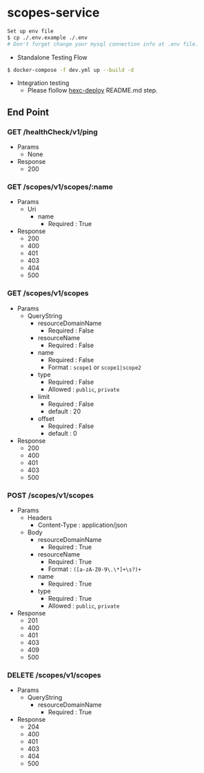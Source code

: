 # scopes-service

```bash
Set up env file
$ cp ./.env.example ./.env
# Don't forget change your mysql connection info at .env file.
```

- Standalone Testing Flow
```bash
$ docker-compose -f dev.yml up --build -d
```
- Integration testing
  - Please flollow [hexc-deploy](https://github.com/hexcraft-biz/hexc-deploy) README.md step.

## End Point

### GET /healthCheck/v1/ping
- Params
  - None
- Response
  - 200

### GET /scopes/v1/scopes/:name
- Params
  - Uri
    - name
      - Required : True
- Response
  - 200
  - 400
  - 401
  - 403
  - 404
  - 500

### GET /scopes/v1/scopes
- Params
  - QueryString
    - resourceDomainName
      - Required : False
    - resourceName
      - Required : False
    - name
      - Required : False
      - Format : `scope1` or `scope1|scope2`
    - type
      - Required : False
      - Allowed : `public`, `private`
    - limit
      - Required : False
      - default : 20
    - offset
      - Required : False
      - default : 0
- Response
  - 200
  - 400
  - 401
  - 403
  - 500

### POST /scopes/v1/scopes
- Params
  - Headers
    - Content-Type : application/json
  - Body
    - resourceDomainName
      - Required : True
    - resourceName
      - Required : True
      - Format : `([a-zA-Z0-9\.\*]+\s?)+`
    - name
      - Required : True
    - type
      - Required : True
      - Allowed : `public`, `private`
- Response
  - 201
  - 400
  - 401
  - 403
  - 409
  - 500

### DELETE /scopes/v1/scopes
- Params
  - QueryString
    - resourceDomainName
      - Required : True
- Response
  - 204
  - 400
  - 401
  - 403
  - 404
  - 500
